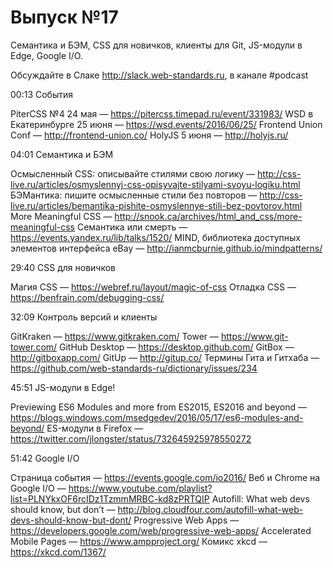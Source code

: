 # Выпуск №17

Семантика и БЭМ, CSS для новичков, клиенты для Git, JS-модули в Edge, Google I/O.

Обсуждайте в Слаке http://slack.web-standards.ru, в канале #​podcast

00:13 События

PiterCSS №4 24 мая — https://pitercss.timepad.ru/event/331983/
WSD в Екатеринбурге 25 июня — https://wsd.events/2016/06/25/
Frontend Union Conf — http://frontend-union.co/
HolyJS 5 июня — http://holyjs.ru/ 

04:01 Семантика и БЭМ

Осмысленный CSS: описывайте стилями свою логику — http://css-live.ru/articles/osmyslennyj-css-opisyvajte-stilyami-svoyu-logiku.html
БЭМантика: пишите осмысленные стили без повторов — http://css-live.ru/articles/bemantika-pishite-osmyslennye-stili-bez-povtorov.html
More Meaningful CSS — http://snook.ca/archives/html_and_css/more-meaningful-css
Семантика или смерть — https://events.yandex.ru/lib/talks/1520/
MIND, библиотека доступных элементов интерфейса eBay — http://ianmcburnie.github.io/mindpatterns/

29:40 CSS для новичков

Магия CSS — https://webref.ru/layout/magic-of-css
Отладка CSS — https://benfrain.com/debugging-css/

32:09 Контроль версий и клиенты

GitKraken — https://www.gitkraken.com/
Tower — https://www.git-tower.com/
GitHub Desktop — https://desktop.github.com/
GitBox — http://gitboxapp.com/
GitUp — http://gitup.co/
Термины Гита и Гитхаба — https://github.com/web-standards-ru/dictionary/issues/234

45:51 JS-модули в Edge!

Previewing ES6 Modules and more from ES2015, ES2016 and beyond — https://blogs.windows.com/msedgedev/2016/05/17/es6-modules-and-beyond/
ES-модули в Firefox — https://twitter.com/jlongster/status/732645925978550272

51:42 Google I/O

Страница события — https://events.google.com/io2016/
Веб и Chrome на Google I/O — https://www.youtube.com/playlist?list=PLNYkxOF6rcIDz1TzmmMRBC-kd8zPRTQIP
Autofill: What web devs should know, but don’t — http://blog.cloudfour.com/autofill-what-web-devs-should-know-but-dont/
Progressive Web Apps — https://developers.google.com/web/progressive-web-apps/
Accelerated Mobile Pages — https://www.ampproject.org/
Комикс xkcd — https://xkcd.com/1367/